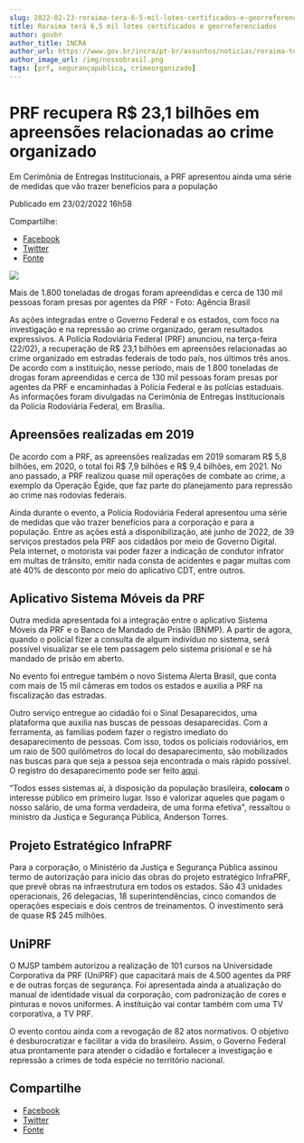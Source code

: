 ```yaml
---
slug: 2022-02-23-roraima-tera-6-5-mil-lotes-certificados-e-georreferenciados
title: Roraima terá 6,5 mil lotes certificados e georreferenciados
author: govbr
author_title: INCRA
author_url: https://www.gov.br/incra/pt-br/assuntos/noticias/roraima-tera-6-5-mil-lotes-certificados-e-georreferenciados
author_image_url: /img/nossobrasil.png
tags: [prf, segurançapública, crimeorganizado]
---
```


# PRF recupera R$ 23,1 bilhões em apreensões relacionadas ao crime organizado

Em Cerimônia de Entregas Institucionais, a PRF apresentou ainda uma série de medidas que vão trazer benefícios para a população

<!--truncate-->

Publicado em 23/02/2022 16h58

Compartilhe: 
 - [Facebook](http://www.facebook.com/sharer.php?u=https://www.gov.br/secom/pt-br/assuntos/noticias/2022/02/prf-recupera-r-23-1-bilhoes-em-apreensoes-relacionadas-ao-crime-organizado "Facebook")
 - [Twitter](https://twitter.com/share?text=PRF%20recupera%20R%24%2023%2C1%20bilh%C3%B5es%20em%20apreens%C3%B5es%20relacionadas%20ao%20crime%20organizado&url=https://www.gov.br/secom/resolveuid/7adf74e5e93b4bd2a1d8a777bc3ea43d "Twitter")
 - [Fonte](https://www.gov.br/secom/pt-br/assuntos/noticias/2022/02/prf-recupera-r-23-1-bilhoes-em-apreensoes-relacionadas-ao-crime-organizado "Copiar para área de transferência")

![ ](https://www.gov.br/secom/pt-br/assuntos/noticias/2022/02/prf-recupera-r-23-1-bilhoes-em-apreensoes-relacionadas-ao-crime-organizado/8e360acd-7cf4-406e-a254-4c7da1192233.jpeg/@@images/56373b47-43d7-4c1b-b613-82ea7965dc81.jpeg)

Mais de 1.800 toneladas de drogas foram apreendidas e cerca de 130 mil pessoas foram presas por agentes da PRF - Foto: Agência Brasil

As ações integradas entre o Governo Federal e os estados, com foco na investigação e na repressão ao crime organizado, geram resultados expressivos. A Polícia Rodoviária Federal (PRF) anunciou, na terça-feira (22/02), a recuperação de R$ 23,1 bilhões em apreensões relacionadas ao crime organizado em estradas federais de todo país, nos últimos três anos. De acordo com a instituição, nesse período, mais de 1.800 toneladas de drogas foram apreendidas e cerca de 130 mil pessoas foram presas por agentes da PRF e encaminhadas à Polícia Federal e às polícias estaduais. As informações foram divulgadas na Cerimônia de Entregas Institucionais da Polícia Rodoviária Federal, em Brasília.

## Apreensões realizadas em 2019

De acordo com a PRF, as apreensões realizadas em 2019 somaram R$ 5,8 bilhões, em 2020, o total foi R$ 7,9 bilhões e R$ 9,4 bilhões, em 2021. No ano passado, a PRF realizou quase mil operações de combate ao crime, a exemplo da Operação Égide, que faz parte do planejamento para repressão ao crime nas rodovias federais.

Ainda durante o evento, a Polícia Rodoviária Federal apresentou uma série de medidas que vão trazer benefícios para a corporação e para a população. Entre as ações está a disponibilização, até junho de 2022, de 39 serviços prestados pela PRF aos cidadãos por meio de Governo Digital. Pela internet, o motorista vai poder fazer a indicação de condutor infrator em multas de trânsito, emitir nada consta de acidentes e pagar multas com até 40% de desconto por meio do aplicativo CDT, entre outros.

## Aplicativo Sistema Móveis da PRF

Outra medida apresentada foi a integração entre o aplicativo Sistema Móveis da PRF e o Banco de Mandado de Prisão (BNMP). A partir de agora, quando o policial fizer a consulta de algum indivíduo no sistema, será possível visualizar se ele tem passagem pelo sistema prisional e se há mandado de prisão em aberto.

No evento foi entregue também o novo Sistema Alerta Brasil, que conta com mais de 15 mil câmeras em todos os estados e auxilia a PRF na fiscalização das estradas.

Outro serviço entregue ao cidadão foi o Sinal Desaparecidos, uma plataforma que auxilia nas buscas de pessoas desaparecidas. Com a ferramenta, as famílias podem fazer o registro imediato do desaparecimento de pessoas. Com isso, todos os policiais rodoviários, em um raio de 500 quilômetros do local do desaparecimento, são mobilizados nas buscas para que seja a pessoa seja encontrada o mais rápido possível. O registro do desaparecimento pode ser feito [aqui](http://desaparecidos.prf.gov.br/).

“Todos esses sistemas aí, à disposição da população brasileira, **colocam** o interesse público em primeiro lugar. Isso é valorizar aqueles que pagam o nosso salário, de uma forma verdadeira, de uma forma efetiva", ressaltou o ministro da Justiça e Segurança Pública, Anderson Torres.

## Projeto Estratégico InfraPRF

Para a corporação, o Ministério da Justiça e Segurança Pública assinou termo de autorização para início das obras do projeto estratégico InfraPRF, que prevê obras na infraestrutura em todos os estados. São 43 unidades operacionais, 26 delegacias, 18 superintendências, cinco comandos de operações especiais e dois centros de treinamentos. O investimento será de quase R$ 245 milhões.

## UniPRF

O MJSP também autorizou a realização de 101 cursos na Universidade Corporativa da PRF (UniPRF) que capacitará mais de 4.500 agentes da PRF e de outras forças de segurança. Foi apresentada ainda a atualização do manual de identidade visual da corporação, com padronização de cores e pinturas e novos uniformes. A instituição vai contar também com uma TV corporativa, a TV PRF.

O evento contou ainda com a revogação de 82 atos normativos. O objetivo é desburocratizar e facilitar a vida do brasileiro. Assim, o Governo Federal atua prontamente para atender o cidadão e fortalecer a investigação e repressão a crimes de toda espécie no território nacional.

## Compartilhe

 - [Facebook](http://www.facebook.com/sharer.php?u=https://www.gov.br/secom/pt-br/assuntos/noticias/2022/02/prf-recupera-r-23-1-bilhoes-em-apreensoes-relacionadas-ao-crime-organizado "Facebook")
 - [Twitter](https://twitter.com/share?text=PRF%20recupera%20R%24%2023%2C1%20bilh%C3%B5es%20em%20apreens%C3%B5es%20relacionadas%20ao%20crime%20organizado&url=https://www.gov.br/secom/resolveuid/7adf74e5e93b4bd2a1d8a777bc3ea43d "Twitter")
 - [Fonte](https://www.gov.br/secom/pt-br/assuntos/noticias/2022/02/prf-recupera-r-23-1-bilhoes-em-apreensoes-relacionadas-ao-crime-organizado "Copiar para área de transferência")